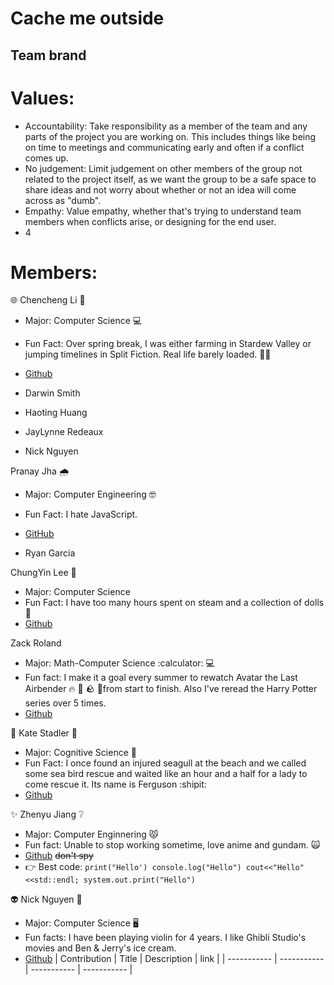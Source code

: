 # Cache me outside

## Team brand

# Values:
- Accountability: Take responsibility as a member of the team and any parts of the project you are working on. This includes things like being on time to meetings and communicating early and often if a conflict comes up.
- No judgement: Limit judgement on other members of the group not related to the project itself, as we want the group to be a safe space to share ideas and not worry about whether or not an idea will come across as "dumb". 
- Empathy: Value empathy, whether that's trying to understand team members when conflicts arise, or designing for the end user.
- 4
  
# Members:
🌐 Chencheng Li 🌌
- Major: Computer Science :computer:
- Fun Fact: Over spring break, I was either farming in Stardew Valley or jumping timelines in Split Fiction. Real life barely loaded. 🌾🌀
- [Github](https://github.com/chencheng-li)

- Darwin Smith
- Haoting Huang
- JayLynne Redeaux
- Nick Nguyen

Pranay Jha 🌧️
- Major: Computer Engineering 🤓
- Fun Fact: I hate JavaScript.
- [GitHub](https://github.com/psjcodes)

- Ryan Garcia

ChungYin Lee :space_invader: 
- Major: Computer Science
- Fun Fact: I have too many hours spent on steam and a collection of dolls :bear:
- [Github](https://github.com/LCY0502)
  
Zack Roland 
- Major: Math-Computer Science :calculator: 💻
- Fun fact: I make it a goal every summer to rewatch Avatar the Last Airbender 🔥 :ocean: :rock: 💨from start to finish. Also I've reread the Harry Potter series over 5 times.
- [Github](https://github.com/ZackRoland)

:octopus: Kate Stadler :shell:
- Major: Cognitive Science :brain:
- Fun Fact: I once found an injured seagull at the beach and we called some sea bird rescue and waited like an hour and a half for a lady to come rescue it. Its name is Ferguson :shipit:
- [Github](https://github.com/kstad21)


:sparkles: Zhenyu Jiang :grey_question:
- Major: Computer Enginnering :pouting_cat:
- Fun fact: Unable to stop working sometime, love anime and gundam. :scream_cat:
- [Github](https://github.com/XDawn66)  	~~don't spy~~
- :point_right: Best code: ```print("Hello') console.log("Hello") cout<<"Hello"<<std::endl; system.out.print("Hello")``` 

👽 Nick Nguyen 🏰
- Major: Computer Science 🖥️
- Fun facts: I have been playing violin for 4 years. I like Ghibli Studio's movies and Ben & Jerry's ice cream.
- [Github](https://github.com/nicknguyen0201)
| Contribution | Title | Description | link |
| ----------- | ----------- | ----------- | ----------- |
